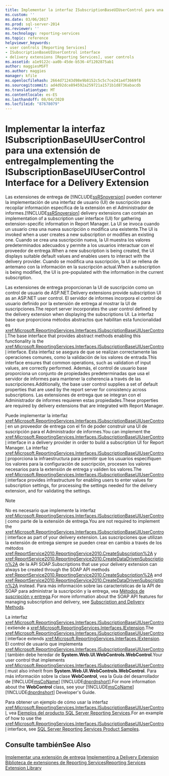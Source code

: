 ```yaml
---
title: Implementar la interfaz ISubscriptionBaseUIUserControl para una extensión de entrega | Microsoft Docs
ms.custom: ''
ms.date: 03/06/2017
ms.prod: sql-server-2014
ms.reviewer: ''
ms.technology: reporting-services
ms.topic: reference
helpviewer_keywords:
- user controls [Reporting Services]
- ISubscriptionBaseUIUserControl interface
- delivery extensions [Reporting Services], user controls
ms.assetid: a1e9122c-aa0b-45de-b536-4f1202875ab1
author: maggiesMSFT
ms.author: maggies
manager: kfile
ms.openlocfilehash: 2664d71243d98e9b8152c5c5c7ce241a4f3669f8
ms.sourcegitcommit: ad4d92dce894592a259721a1571b1d8736abacdb
ms.translationtype: MT
ms.contentlocale: es-ES
ms.lasthandoff: 08/04/2020
ms.locfileid: "87678079"
---
```

# <a name="implementing-the-isubscriptionbaseuiusercontrol-interface-for-a-delivery-extension"></a><span data-ttu-id="aecdd-102">Implementar la interfaz ISubscriptionBaseUIUserControl para una extensión de entrega</span><span class="sxs-lookup"><span data-stu-id="aecdd-102">Implementing the ISubscriptionBaseUIUserControl Interface for a Delivery Extension</span></span>
  <span data-ttu-id="aecdd-103">Las extensiones de entrega de [!INCLUDE[ssRSnoversion](../../../includes/ssrsnoversion-md.md)] pueden contener la implementación de una interfaz de usuario (UI) de suscripción para recopilar información específica de la extensión en el Administrador de informes.</span><span class="sxs-lookup"><span data-stu-id="aecdd-103">[!INCLUDE[ssRSnoversion](../../../includes/ssrsnoversion-md.md)] delivery extensions can contain an implementation of a subscription user interface (UI) for gathering extension-specific information in Report Manager.</span></span> <span data-ttu-id="aecdd-104">La UI se invoca cuando un usuario crea una nueva suscripción o modifica una existente.</span><span class="sxs-lookup"><span data-stu-id="aecdd-104">The UI is invoked when a user creates a new subscription or modifies an existing one.</span></span> <span data-ttu-id="aecdd-105">Cuando se crea una suscripción nueva, la UI muestra los valores predeterminados adecuados y permite a los usuarios interactuar con el proveedor de entrega.</span><span class="sxs-lookup"><span data-stu-id="aecdd-105">When a new subscription is being created, the UI displays suitable default values and enables users to interact with the delivery provider.</span></span> <span data-ttu-id="aecdd-106">Cuando se modifica una suscripción, la UI se rellena de antemano con la información en la suscripción actual.</span><span class="sxs-lookup"><span data-stu-id="aecdd-106">When a subscription is being modified, the UI is pre-populated with the information in the current subscription.</span></span>  
  
 <span data-ttu-id="aecdd-107">Las extensiones de entrega proporcionan la UI de suscripción como un control de usuario de ASP.NET.</span><span class="sxs-lookup"><span data-stu-id="aecdd-107">Delivery extensions provide subscription UI as an ASP.NET user control.</span></span> <span data-ttu-id="aecdd-108">El servidor de informes incorpora el control de usuario definido por la extensión de entrega al mostrar la UI de suscripciones.</span><span class="sxs-lookup"><span data-stu-id="aecdd-108">The report server incorporates the user control defined by the delivery extension when displaying the subscriptions UI.</span></span> <span data-ttu-id="aecdd-109">La interfaz base que proporciona métodos abstractos que habilitan esta funcionalidad es <xref:Microsoft.ReportingServices.Interfaces.ISubscriptionBaseUIUserControl>.</span><span class="sxs-lookup"><span data-stu-id="aecdd-109">The base interface that provides abstract methods enabling this functionality is the <xref:Microsoft.ReportingServices.Interfaces.ISubscriptionBaseUIUserControl> interface.</span></span> <span data-ttu-id="aecdd-110">Esta interfaz se asegura de que se realizan correctamente las operaciones comunes, como la validación de los valores de entrada.</span><span class="sxs-lookup"><span data-stu-id="aecdd-110">This interface ensures that common operations, such as validation of input values, are correctly performed.</span></span> <span data-ttu-id="aecdd-111">Además, el control de usuario base proporciona un conjunto de propiedades predeterminadas que usa el servidor de informes para mantener la coherencia a través de las suscripciones.</span><span class="sxs-lookup"><span data-stu-id="aecdd-111">Additionally, the base user control supplies a set of default properties that are used by the report server for consistency across subscriptions.</span></span> <span data-ttu-id="aecdd-112">Las extensiones de entrega que se integran con el Administrador de informes requieren estas propiedades.</span><span class="sxs-lookup"><span data-stu-id="aecdd-112">These properties are required by delivery extensions that are integrated with Report Manager.</span></span>  
  
 <span data-ttu-id="aecdd-113">Puede implementar la interfaz <xref:Microsoft.ReportingServices.Interfaces.ISubscriptionBaseUIUserControl> en un proveedor de entrega con el fin de poder construir una UI de suscripción para el Administrador de informes.</span><span class="sxs-lookup"><span data-stu-id="aecdd-113">You can implement the <xref:Microsoft.ReportingServices.Interfaces.ISubscriptionBaseUIUserControl> interface in a delivery provider in order to build a subscription UI for Report Manager.</span></span> <span data-ttu-id="aecdd-114">La interfaz <xref:Microsoft.ReportingServices.Interfaces.ISubscriptionBaseUIUserControl> proporciona la infraestructura para permitir que los usuarios especifiquen los valores para la configuración de suscripción, procesen los valores necesarios para la extensión de entrega y validen los valores.</span><span class="sxs-lookup"><span data-stu-id="aecdd-114">The <xref:Microsoft.ReportingServices.Interfaces.ISubscriptionBaseUIUserControl> interface provides infrastructure for enabling users to enter values for subscription settings, for processing the settings needed for the delivery extension, and for validating the settings.</span></span>  
  
> [!NOTE]  
>  <span data-ttu-id="aecdd-115">No es necesario que implemente la interfaz <xref:Microsoft.ReportingServices.Interfaces.ISubscriptionBaseUIUserControl> como parte de la extensión de entrega.</span><span class="sxs-lookup"><span data-stu-id="aecdd-115">You are not required to implement the <xref:Microsoft.ReportingServices.Interfaces.ISubscriptionBaseUIUserControl> interface as part of your delivery extension.</span></span> <span data-ttu-id="aecdd-116">Las suscripciones que utilizan la extensión de entrega siempre se pueden crear en cambio a través de los métodos <xref:ReportService2010.ReportingService2010.CreateSubscription%2A> y <xref:ReportService2010.ReportingService2010.CreateDataDrivenSubscription%2A> de la API SOAP.</span><span class="sxs-lookup"><span data-stu-id="aecdd-116">Subscriptions that use your delivery extension can always be created through the SOAP API methods <xref:ReportService2010.ReportingService2010.CreateSubscription%2A> and <xref:ReportService2010.ReportingService2010.CreateDataDrivenSubscription%2A> instead.</span></span> <span data-ttu-id="aecdd-117">Para más información sobre las características de la API de SOAP para administrar la suscripción y la entrega, vea [Métodos de suscripción y entrega](../../report-server-web-service/methods/subscription-and-delivery-methods.md).</span><span class="sxs-lookup"><span data-stu-id="aecdd-117">For more information about the SOAP API features for managing subscription and delivery, see [Subscription and Delivery Methods](../../report-server-web-service/methods/subscription-and-delivery-methods.md).</span></span>  
  
 <span data-ttu-id="aecdd-118">La interfaz <xref:Microsoft.ReportingServices.Interfaces.ISubscriptionBaseUIUserControl> extiende a <xref:Microsoft.ReportingServices.Interfaces.IExtension>.</span><span class="sxs-lookup"><span data-stu-id="aecdd-118">The <xref:Microsoft.ReportingServices.Interfaces.ISubscriptionBaseUIUserControl> interface extends <xref:Microsoft.ReportingServices.Interfaces.IExtension>.</span></span> <span data-ttu-id="aecdd-119">El control de usuario que implementa <xref:Microsoft.ReportingServices.Interfaces.ISubscriptionBaseUIUserControl> también debe heredar de **System.Web.UI.WebControls.WebControl**.</span><span class="sxs-lookup"><span data-stu-id="aecdd-119">Your user control that implements <xref:Microsoft.ReportingServices.Interfaces.ISubscriptionBaseUIUserControl> must also inherit from **System.Web.UI.WebControls.WebControl**.</span></span> <span data-ttu-id="aecdd-120">Para más información sobre la clase **WebControl**, vea la Guía del desarrollador de [!INCLUDE[msCoName](../../../includes/msconame-md.md)] [!INCLUDE[dnprdnshort](../../../includes/dnprdnshort-md.md)].</span><span class="sxs-lookup"><span data-stu-id="aecdd-120">For more information about the **WebControl** class, see your [!INCLUDE[msCoName](../../../includes/msconame-md.md)] [!INCLUDE[dnprdnshort](../../../includes/dnprdnshort-md.md)] Developer's Guide.</span></span>  
  
 <span data-ttu-id="aecdd-121">Para obtener un ejemplo de cómo usar la interfaz <xref:Microsoft.ReportingServices.Interfaces.ISubscriptionBaseUIUserControl>, vea [Ejemplos del producto SQL Server Reporting Services](https://go.microsoft.com/fwlink/?LinkId=177889).</span><span class="sxs-lookup"><span data-stu-id="aecdd-121">For an example of how to use the <xref:Microsoft.ReportingServices.Interfaces.ISubscriptionBaseUIUserControl> interface, see [SQL Server Reporting Services Product Samples](https://go.microsoft.com/fwlink/?LinkId=177889).</span></span>  
  
## <a name="see-also"></a><span data-ttu-id="aecdd-122">Consulte también</span><span class="sxs-lookup"><span data-stu-id="aecdd-122">See Also</span></span>  
 <span data-ttu-id="aecdd-123">[Implementar una extensión de entrega](implementing-a-delivery-extension.md) </span><span class="sxs-lookup"><span data-stu-id="aecdd-123">[Implementing a Delivery Extension](implementing-a-delivery-extension.md) </span></span>  
 [<span data-ttu-id="aecdd-124">Biblioteca de extensiones de Reporting Services</span><span class="sxs-lookup"><span data-stu-id="aecdd-124">Reporting Services Extension Library</span></span>](../reporting-services-extension-library.md)  
  
  
